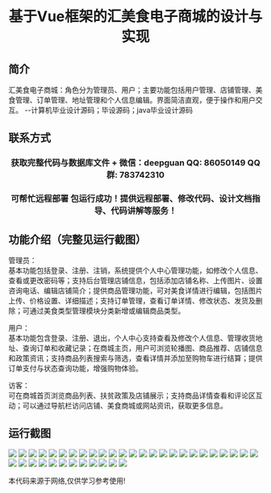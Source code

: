 <p><h1 align="center">基于Vue框架的汇美食电子商城的设计与实现</h1></p>

## 简介
汇美食电子商城：角色分为管理员、用户；主要功能包括用户管理、店铺管理、美食管理、订单管理、地址管理和个人信息编辑。界面简洁直观，便于操作和用户交互。    --计算机毕业设计源码；毕设源码；java毕业设计源码


## 联系方式
<p><h3 align="center">获取完整代码与数据库文件 + 微信：deepguan QQ: 86050149 QQ群: 783742310</h3></p>
<p><h3 align="center">可帮忙远程部署 包运行成功！提供远程部署、修改代码、设计文档指导、代码讲解等服务！</h3></p>

## 功能介绍（完整见运行截图）
管理员：  
基本功能包括登录、注册、注销，系统提供个人中心管理功能，如修改个人信息、查看或更改密码等；支持后台管理店铺信息，包括添加店铺名称、上传图片、设置咨询电话、编辑店铺简介；提供商品管理功能，可对美食详情进行编辑，包括图片上传、价格设置、详细描述；支持订单管理，查看订单详情、修改状态、发货及删除；可通过美食类型管理模块分类新增或编辑商品类型。  

用户：  
基本功能包含登录、注册、退出，个人中心支持查看及修改个人信息、管理收货地址、查询订单和收藏记录；在商城主页，用户可浏览轮播图、商品推荐、店铺信息和政策资讯；支持商品列表搜索与筛选，查看详情并添加至购物车进行结算；提供订单支付与状态查询功能，增强购物体验。  

访客：  
可在商城首页浏览商品列表、扶贫政策及店铺展示；支持商品详情查看和评论区互动；可以通过导航栏访问店铺、美食商城或网站资讯，获取更多信息。


## 运行截图
![](https://bs-1329754181.cos.ap-shanghai.myqcloud.com/ssm/HuiMeiShiDianMall/img/001.jpg)
![](https://bs-1329754181.cos.ap-shanghai.myqcloud.com/ssm/HuiMeiShiDianMall/img/002.jpg)
![](https://bs-1329754181.cos.ap-shanghai.myqcloud.com/ssm/HuiMeiShiDianMall/img/003.jpg)
![](https://bs-1329754181.cos.ap-shanghai.myqcloud.com/ssm/HuiMeiShiDianMall/img/004.jpg)
![](https://bs-1329754181.cos.ap-shanghai.myqcloud.com/ssm/HuiMeiShiDianMall/img/005.jpg)
![](https://bs-1329754181.cos.ap-shanghai.myqcloud.com/ssm/HuiMeiShiDianMall/img/006.jpg)
![](https://bs-1329754181.cos.ap-shanghai.myqcloud.com/ssm/HuiMeiShiDianMall/img/007.jpg)
![](https://bs-1329754181.cos.ap-shanghai.myqcloud.com/ssm/HuiMeiShiDianMall/img/008.jpg)
![](https://bs-1329754181.cos.ap-shanghai.myqcloud.com/ssm/HuiMeiShiDianMall/img/009.jpg)
![](https://bs-1329754181.cos.ap-shanghai.myqcloud.com/ssm/HuiMeiShiDianMall/img/010.jpg)
![](https://bs-1329754181.cos.ap-shanghai.myqcloud.com/ssm/HuiMeiShiDianMall/img/011.jpg)
![](https://bs-1329754181.cos.ap-shanghai.myqcloud.com/ssm/HuiMeiShiDianMall/img/012.jpg)
![](https://bs-1329754181.cos.ap-shanghai.myqcloud.com/ssm/HuiMeiShiDianMall/img/013.jpg)
![](https://bs-1329754181.cos.ap-shanghai.myqcloud.com/ssm/HuiMeiShiDianMall/img/014.jpg)
![](https://bs-1329754181.cos.ap-shanghai.myqcloud.com/ssm/HuiMeiShiDianMall/img/015.jpg)
![](https://bs-1329754181.cos.ap-shanghai.myqcloud.com/ssm/HuiMeiShiDianMall/img/016.jpg)
![](https://bs-1329754181.cos.ap-shanghai.myqcloud.com/ssm/HuiMeiShiDianMall/img/017.jpg)
![](https://bs-1329754181.cos.ap-shanghai.myqcloud.com/ssm/HuiMeiShiDianMall/img/018.jpg)
![](https://bs-1329754181.cos.ap-shanghai.myqcloud.com/ssm/HuiMeiShiDianMall/img/019.jpg)
![](https://bs-1329754181.cos.ap-shanghai.myqcloud.com/ssm/HuiMeiShiDianMall/img/020.jpg)
![](https://bs-1329754181.cos.ap-shanghai.myqcloud.com/ssm/HuiMeiShiDianMall/img/021.jpg)
![](https://bs-1329754181.cos.ap-shanghai.myqcloud.com/ssm/HuiMeiShiDianMall/img/022.jpg)
![](https://bs-1329754181.cos.ap-shanghai.myqcloud.com/ssm/HuiMeiShiDianMall/img/023.jpg)
![](https://bs-1329754181.cos.ap-shanghai.myqcloud.com/ssm/HuiMeiShiDianMall/img/024.jpg)
![](https://bs-1329754181.cos.ap-shanghai.myqcloud.com/ssm/HuiMeiShiDianMall/img/025.jpg)
![](https://bs-1329754181.cos.ap-shanghai.myqcloud.com/ssm/HuiMeiShiDianMall/img/026.jpg)
![](https://bs-1329754181.cos.ap-shanghai.myqcloud.com/ssm/HuiMeiShiDianMall/img/027.jpg)
![](https://bs-1329754181.cos.ap-shanghai.myqcloud.com/ssm/HuiMeiShiDianMall/img/028.jpg)
![](https://bs-1329754181.cos.ap-shanghai.myqcloud.com/ssm/HuiMeiShiDianMall/img/029.jpg)
![](https://bs-1329754181.cos.ap-shanghai.myqcloud.com/ssm/HuiMeiShiDianMall/img/030.jpg)
![](https://bs-1329754181.cos.ap-shanghai.myqcloud.com/ssm/HuiMeiShiDianMall/img/031.jpg)
![](https://bs-1329754181.cos.ap-shanghai.myqcloud.com/ssm/HuiMeiShiDianMall/img/032.jpg)
![](https://bs-1329754181.cos.ap-shanghai.myqcloud.com/ssm/HuiMeiShiDianMall/img/033.jpg)
![](https://bs-1329754181.cos.ap-shanghai.myqcloud.com/ssm/HuiMeiShiDianMall/img/034.jpg)
![](https://bs-1329754181.cos.ap-shanghai.myqcloud.com/ssm/HuiMeiShiDianMall/img/035.jpg)
![](https://bs-1329754181.cos.ap-shanghai.myqcloud.com/ssm/HuiMeiShiDianMall/img/036.jpg)
![](https://bs-1329754181.cos.ap-shanghai.myqcloud.com/ssm/HuiMeiShiDianMall/img/037.jpg)

<p>本代码来源于网络,仅供学习参考使用!</p>
